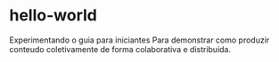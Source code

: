 # hello-world
Experimentando o guia para iniciantes
Para demonstrar como produzir conteudo coletivamente de forma colaborativa e distribuida.
